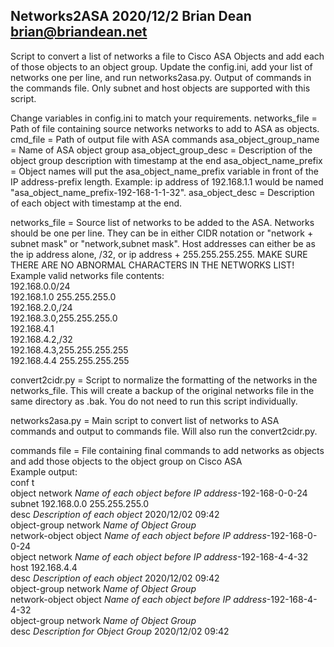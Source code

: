 Networks2ASA 
2020/12/2 
Brian Dean 
brian@briandean.net 
--
Script to convert a list of networks a file to Cisco ASA Objects and add each of those objects to an object group. Update the config.ini, add your list of networks one per line, and run networks2asa.py. Output of commands in the commands file. Only subnet and host objects are supported with this script.

Change variables in config.ini to match your requirements.
networks_file = Path of file containing source networks networks to add to ASA as objects.
cmd_file = Path of output file with ASA commands
asa_object_group_name = Name of ASA object group
asa_object_group_desc = Description of the object group description with timestamp at the end
asa_object_name_prefix = Object names will put the asa_object_name_prefix variable in front of the IP address-prefix length. Example: ip address of 192.168.1.1 would be named "asa_object_name_prefix-192-168-1-1-32".
asa_object_desc = Description of each object with timestamp at the end.


networks_file = Source list of networks to be added to the ASA. Networks should be one per line. They can be in either CIDR notation or "network + subnet mask" or "network,subnet mask". Host addresses can either be as the ip address alone, /32, or ip address + 255.255.255.255. MAKE SURE THERE ARE NO ABNORMAL CHARACTERS IN THE NETWORKS LIST!    
Example valid networks file contents:  
192.168.0.0/24  
192.168.1.0 255.255.255.0  
192.168.2.0,/24  
192.168.3.0,255.255.255.0  
192.168.4.1  
192.168.4.2,/32  
192.168.4.3,255.255.255.255  
192.168.4.4 255.255.255.255  

convert2cidr.py = Script to normalize the formatting of the networks in the networks_file. This will create a backup of the original networks file in the same directory as .bak. You do not need to run this script individually.

networks2asa.py = Main script to convert list of networks to ASA commands and output to commands file. Will also run the convert2cidr.py.

commands file = File containing final commands to add networks as objects and add those objects to the object group on Cisco ASA  
Example output:  
conf t  
object network *Name of each object before IP address*-192-168-0-0-24  
 subnet 192.168.0.0 255.255.255.0  
 desc *Description of each object* 2020/12/02 09:42  
object-group network *Name of Object Group*  
 network-object object *Name of each object before IP address*-192-168-0-0-24  
object network *Name of each object before IP address*-192-168-4-4-32  
 host 192.168.4.4  
 desc *Description of each object* 2020/12/02 09:42  
object-group network *Name of Object Group*  
 network-object object *Name of each object before IP address*-192-168-4-4-32  
object-group network *Name of Object Group*  
 desc *Description for Object Group* 2020/12/02 09:42  
